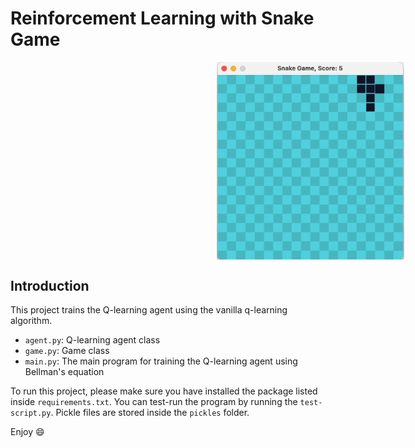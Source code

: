 # Reinforcement Learning with Snake Game

<div style="width: 100vw">
    <img src="imgs/demo-recording.gif" alt="demo" width="300" style="display: block; margin: auto">
</div>

## Introduction
This project trains the Q-learning agent using the vanilla q-learning algorithm. 
- `agent.py`: Q-learning agent class
- `game.py`: Game class
- `main.py`: The main program for training the Q-learning agent using Bellman's equation

To run this project, please make sure you have installed the package listed inside `requirements.txt`.
You can test-run the program by running the `test-script.py`. Pickle files are stored inside the `pickles` folder.

Enjoy :smile:
